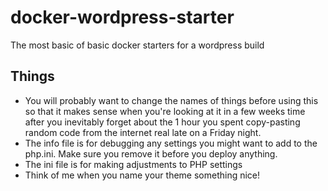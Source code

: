 # docker-wordpress-starter
The most basic of basic docker starters for a wordpress build

## Things
- You will probably want to change the names of things before using this so that it makes sense when you're looking at it in a few weeks time after you inevitably forget about the 1 hour you spent copy-pasting random code from the internet real late on a Friday night.
- The info file is for debugging any settings you might want to add to the php.ini. Make sure you remove it before you deploy anything.
- The ini file is for making adjustments to PHP settings
- Think of me when you name your theme something nice!
